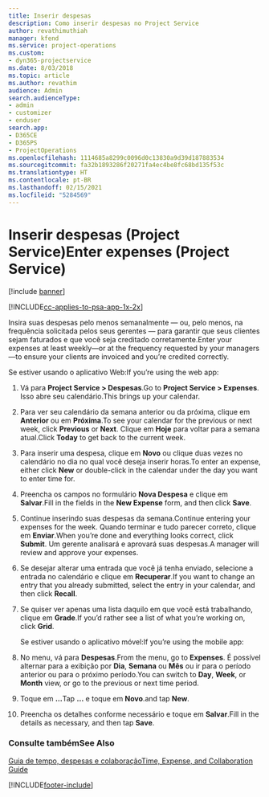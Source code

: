 ```yaml
---
title: Inserir despesas
description: Como inserir despesas no Project Service
author: revathimuthiah
manager: kfend
ms.service: project-operations
ms.custom:
- dyn365-projectservice
ms.date: 8/03/2018
ms.topic: article
ms.author: revathim
audience: Admin
search.audienceType:
- admin
- customizer
- enduser
search.app:
- D365CE
- D365PS
- ProjectOperations
ms.openlocfilehash: 1114685a8299c0096d0c13830a9d39d187883534
ms.sourcegitcommit: fa32b1893286f20271fa4ec4be8fc68bd135f53c
ms.translationtype: HT
ms.contentlocale: pt-BR
ms.lasthandoff: 02/15/2021
ms.locfileid: "5284569"
---
```

# <a name="enter-expenses-project-service"></a><span data-ttu-id="acb66-103">Inserir despesas (Project Service)</span><span class="sxs-lookup"><span data-stu-id="acb66-103">Enter expenses (Project Service)</span></span>

[!include [banner](../includes/psa-now-project-operations.md)]

[!INCLUDE[cc-applies-to-psa-app-1x-2x](../includes/cc-applies-to-psa-app-1x-2x.md)]

<span data-ttu-id="acb66-104">Insira suas despesas pelo menos semanalmente — ou, pelo menos, na frequência solicitada pelos seus gerentes — para garantir que seus clientes sejam faturados e que você seja creditado corretamente.</span><span class="sxs-lookup"><span data-stu-id="acb66-104">Enter your expenses at least weekly—or at the frequency requested by your managers—to ensure your clients are invoiced and you’re credited correctly.</span></span>  
  
 <span data-ttu-id="acb66-105">Se estiver usando o aplicativo Web:</span><span class="sxs-lookup"><span data-stu-id="acb66-105">If you’re using the web app:</span></span>  
  
1. <span data-ttu-id="acb66-106">Vá para **Project Service > Despesas**.</span><span class="sxs-lookup"><span data-stu-id="acb66-106">Go to **Project Service > Expenses**.</span></span> <span data-ttu-id="acb66-107">Isso abre seu calendário.</span><span class="sxs-lookup"><span data-stu-id="acb66-107">This brings up your calendar.</span></span>  
  
2. <span data-ttu-id="acb66-108">Para ver seu calendário da semana anterior ou da próxima, clique em **Anterior** ou em **Próxima**.</span><span class="sxs-lookup"><span data-stu-id="acb66-108">To see your calendar for the previous or next week, click **Previous** or **Next**.</span></span> <span data-ttu-id="acb66-109">Clique em **Hoje** para voltar para a semana atual.</span><span class="sxs-lookup"><span data-stu-id="acb66-109">Click **Today** to get back to the current week.</span></span>  
  
3. <span data-ttu-id="acb66-110">Para inserir uma despesa, clique em **Novo** ou clique duas vezes no calendário no dia no qual você deseja inserir horas.</span><span class="sxs-lookup"><span data-stu-id="acb66-110">To enter an expense, either click **New** or double-click in the calendar under the day you want to enter time for.</span></span>  
  
4. <span data-ttu-id="acb66-111">Preencha os campos no formulário **Nova Despesa** e clique em **Salvar**.</span><span class="sxs-lookup"><span data-stu-id="acb66-111">Fill in the fields in the **New Expense** form, and then click **Save**.</span></span>  
  
5. <span data-ttu-id="acb66-112">Continue inserindo suas despesas da semana.</span><span class="sxs-lookup"><span data-stu-id="acb66-112">Continue entering your expenses for the week.</span></span> <span data-ttu-id="acb66-113">Quando terminar e tudo parecer correto, clique em **Enviar**.</span><span class="sxs-lookup"><span data-stu-id="acb66-113">When you’re done and everything looks correct, click **Submit**.</span></span> <span data-ttu-id="acb66-114">Um gerente analisará e aprovará suas despesas.</span><span class="sxs-lookup"><span data-stu-id="acb66-114">A manager will review and approve your expenses.</span></span>  
  
6. <span data-ttu-id="acb66-115">Se desejar alterar uma entrada que você já tenha enviado, selecione a entrada no calendário e clique em **Recuperar**.</span><span class="sxs-lookup"><span data-stu-id="acb66-115">If you want to change an entry that you already submitted, select the entry in your calendar, and then click **Recall**.</span></span>  
  
7. <span data-ttu-id="acb66-116">Se quiser ver apenas uma lista daquilo em que você está trabalhando, clique em **Grade**.</span><span class="sxs-lookup"><span data-stu-id="acb66-116">If you’d rather see a list of what you’re working on, click **Grid**.</span></span>  
  
   <span data-ttu-id="acb66-117">Se estiver usando o aplicativo móvel:</span><span class="sxs-lookup"><span data-stu-id="acb66-117">If you’re using the mobile app:</span></span>  
  
8. <span data-ttu-id="acb66-118">No menu, vá para **Despesas**.</span><span class="sxs-lookup"><span data-stu-id="acb66-118">From the menu, go to **Expenses**.</span></span>     <span data-ttu-id="acb66-119">É possível alternar para a exibição por **Dia**, **Semana** ou **Mês** ou ir para o período anterior ou para o próximo período.</span><span class="sxs-lookup"><span data-stu-id="acb66-119">You can switch to **Day**, **Week**, or **Month** view, or go to the previous or next time period.</span></span>  
  
9. <span data-ttu-id="acb66-120">Toque em **…**</span><span class="sxs-lookup"><span data-stu-id="acb66-120">Tap **…**</span></span> <span data-ttu-id="acb66-121">e toque em **Novo**.</span><span class="sxs-lookup"><span data-stu-id="acb66-121">and tap **New**.</span></span>  
  
10. <span data-ttu-id="acb66-122">Preencha os detalhes conforme necessário e toque em **Salvar**.</span><span class="sxs-lookup"><span data-stu-id="acb66-122">Fill in the details as necessary, and then tap **Save**.</span></span>  
  
### <a name="see-also"></a><span data-ttu-id="acb66-123">Consulte também</span><span class="sxs-lookup"><span data-stu-id="acb66-123">See Also</span></span>  
 [<span data-ttu-id="acb66-124">Guia de tempo, despesas e colaboração</span><span class="sxs-lookup"><span data-stu-id="acb66-124">Time, Expense, and Collaboration Guide</span></span>](../psa/time-expense-collaboration-guide.md)


[!INCLUDE[footer-include](../includes/footer-banner.md)]